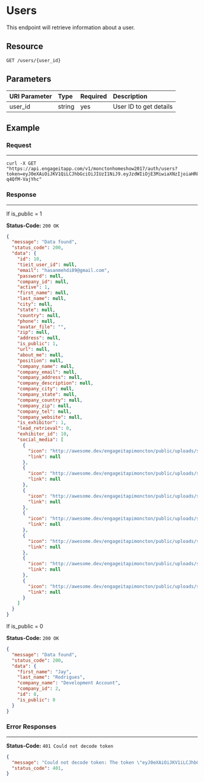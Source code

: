# Users

This endpoint will retrieve information about a user.

## Resource

```
GET /users/{user_id}
```

## Parameters

URI Parameter | Type   | Required | Description
:------------ | :----- | :------- | :-----------------------------------------------------------------------------------
user_id       | string | yes      | User ID to get details

## Example

### Request

--------------------------------------------------------------------------------

```
curl -X GET "https://api.engageitapp.com/v1/monctonhomeshow2017/auth/users?token=eyJ0eXAiOiJKV1QiLCJhbGciOiJIUzI1NiJ9.eyJzdWIiOjE3MiwiaXNzIjoiaHR0cDpcL1wvY29uZi1zdGcucHJvaHViLmlvXC9hcGlcL2F1dGhcL2xvZ2luIiwiaWF0IjoxNDg4NjU5MjQ4LCJleHAiOjE0ODkwOTEyNDgsIm5iZiI6MTQ4ODY1OTI0OCwianRpIjoiMzk3NTFjNGQ0NWJmYWUwMTY5MjBjMGNkYTU0ZTI2MWUifQ.hQrXeXEnEhgflmRbfM0klQfLKS_q6Z-q4QfM-VajYhc"
```

### Response

--------------------------------------------------------------------------------

If is_public = 1

**Status-Code:** `200 OK`

```json
{
  "message": "Data found",
  "status_code": 200,
  "data": {
    "id": 10,
    "tieit_user_id": null,
    "email": "hasanmehdi89@gmail.com",
    "password": null,
    "company_id": null,
    "active": 1,
    "first_name": null,
    "last_name": null,
    "city": null,
    "state": null,
    "country": null,
    "phone": null,
    "avatar_file": "",
    "zip": null,
    "address": null,
    "is_public": 1,
    "url": null,
    "about_me": null,
    "position": null,
    "company_name": null,
    "company_email": null,
    "company_address": null,
    "company_description": null,
    "company_city": null,
    "company_state": null,
    "company_country": null,
    "company_zip": null,
    "company_tel": null,
    "company_website": null,
    "is_exhibitor": 1,
    "lead_retrieval": 0,
    "exhibitor_id": 10,
    "social_media": [
      {
        "icon": "http://awesome.dev/engageitapimoncton/public/uploads/social-media/png/facebook-logo.png",
        "link": null
      },
      {
        "icon": "http://awesome.dev/engageitapimoncton/public/uploads/social-media/png/twitter-logo.png",
        "link": null
      },
      {
        "icon": "http://awesome.dev/engageitapimoncton/public/uploads/social-media/png/google-logo.png",
        "link": null
      },
      {
        "icon": "http://awesome.dev/engageitapimoncton/public/uploads/social-media/png/youtube-logo.png",
        "link": null
      },
      {
        "icon": "http://awesome.dev/engageitapimoncton/public/uploads/social-media/png/pinterest-logo.png",
        "link": null
      },
      {
        "icon": "http://awesome.dev/engageitapimoncton/public/uploads/social-media/png/instagram-logo.png",
        "link": null
      },
      {
        "icon": "http://awesome.dev/engageitapimoncton/public/uploads/social-media/png/linkedin-logo.png",
        "link": null
      }
    ]
  }
}
```

If is_public = 0

**Status-Code:** `200 OK`

```json
{
  "message": "Data found",
  "status_code": 200,
  "data": {
    "first_name": "Jay",
    "last_name": "Rodrigues",
    "company_name": "Development Account",
    "company_id": 2,
    "id": 8,
    "is_public": 0
  }
}
```

### Error Responses

--------------------------------------------------------------------------------

**Status-Code:** `401 Could not decode token`

```json
{
  "message": "Could not decode token: The token \"eyJ0eXAiOiJKV1iLCJhbGciOiJIUzI1NiJ9.eyJzdWIiOjE3MiwiaXNzIjoiaHR0cDpcL1wvY29uZi1zdGcucHJvaHViLmlvXC9hcGlcL2F1dGhcL2xvZ2luIiwiaWF0IjoxNDg4NjU5MjQ4LCJleHAiOjE0ODkwOTEyNDgsIm5iZiI6MTQ4ODY1OTI0OCwianRpIjoiMzk3NTFjNGQ0NWJmYWUwMTY5MjBjMGNkYTU0ZTI2MWUifQ.hQrXeXEnEhgflmRbfM0klQfLKS_q6Z-q4QfM-VajYhc\" is an invalid JWS",
  "status_code": 401,
}
```
